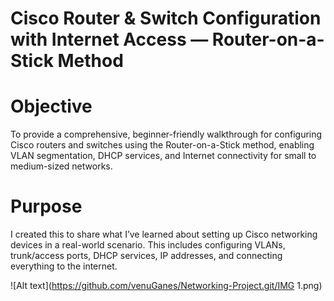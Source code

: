 # Cisco Router & Switch Configuration with Internet Access — Router-on-a-Stick Method

# Objective
To provide a comprehensive, beginner-friendly walkthrough for configuring Cisco routers and switches using the Router-on-a-Stick method, enabling VLAN segmentation, DHCP services, and Internet connectivity for small to medium-sized networks.

# Purpose
I created this to share what I’ve learned about setting up Cisco networking devices in a real-world scenario. This includes configuring VLANs, trunk/access ports, DHCP services, IP addresses, and connecting everything to the internet.

![Alt text](https://github.com/venuGanes/Networking-Project.git/IMG 1.png)
